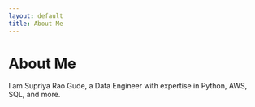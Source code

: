 ```yaml
---
layout: default
title: About Me
---
```


# About Me

I am Supriya Rao Gude, a Data Engineer with expertise in Python, AWS, SQL, and more.

<!-- 
Welcome to my portfolio site! I am Supriya Rao Gude, a Data Engineer with a strong focus on cloud solutions and data-driven projects.
Data Engineer - Cloud Solutions
Technical Skills: Python, SQL, AWS, Snowflake, GO, Linux
AWS Certified Database - Specialty
Education
M.Sc. Digital Engineering | Otto Von Guericke University, Magdeburg (September 2020)
M.Sc. Project Management | University of Hyderabad, Hyderabad (July 2016)
B.E. Electrical and Electronics Engineering | Osmania University, Hyderabad (May 2014)
Work Experience
Software Developer @ Dafür GmbH (Dec 2021 - Apr 2024)

Uncovered and corrected missing step in production data pipeline which impacted over 70% of active accounts
Redeveloped loan originations model which resulted in 50% improvement in model performance and saving 1 million dollars in potential losses
Data Analyst Intern @ ChargeX GmbH (April 2019 - Ooctober 2019)

Conducted data collection, processing, and analysis for novel study evaluating the impact of over 300 biometrics variables on human performance in hyper-realistic, live-fire training scenarios
Applied unsupervised deep learning approaches to longitudinal ICU data to discover novel sepsis sub-phenotypes
 -->

